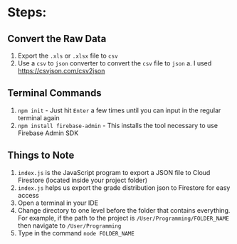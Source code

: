 # Steps:

## Convert the Raw Data
  1. Export the `.xls` or `.xlsx` file to `csv` 
  2. Use a `csv` to `json` converter to convert the `csv` file to `json`
    a. I used https://csvjson.com/csv2json

## Terminal Commands
  1. `npm init` - Just hit `Enter` a few times until you can input in the regular terminal again
  4. `npm install firebase-admin` - This installs the tool necessary to use Firebase Admin SDK

## Things to Note
  1. `index.js` is the JavaScript program to export a JSON file to Cloud Firestore (located inside your project folder)
  2. `index.js` helps us export the grade distribution json to Firestore for easy access
  3. Open a terminal in your IDE
  4. Change directory to one level before the folder that contains everything. For example, if the path to the project is `/User/Programming/FOLDER_NAME` then navigate to `/User/Programming`
  5. Type in the command `node FOLDER_NAME`
